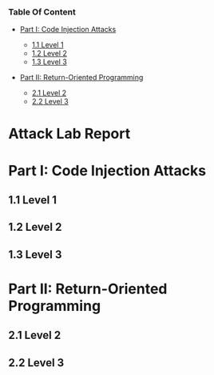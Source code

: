 ###  Table Of Content

- [Part I: Code Injection Attacks](#part-i-code-injection-attacks)
	- [1.1 Level 1](#11-level-1)
	- [1.2 Level 2](#12-level-2)
	- [1.3 Level 3](#13-level-3)
	
- [Part II: Return-Oriented Programming](#part-ii-return-oriented-programming)
	- [2.1 Level 2](#21-level-2)
	- [2.2 Level 3](#22-level-3)



 Attack Lab Report
=================================

#	Part I: Code Injection Attacks

## 1.1 Level 1


## 1.2 Level 2


## 1.3 Level 3


#	Part II: Return-Oriented Programming

##  2.1 Level 2

##  2.2 Level 3

